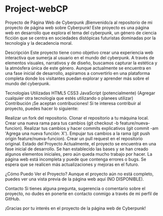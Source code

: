 # Project-webCP
Proyecto de Página Web de Cyberpunk
¡Bienvenido/a al repositorio de mi proyecto de página web sobre Cyberpunk! Este proyecto es una página web en desarrollo que explora el tema del cyberpunk, un género de ciencia ficción que se centra en sociedades distópicas futuristas dominadas por la tecnología y la decadencia moral.

Descripción
Este proyecto tiene como objetivo crear una experiencia web interactiva que sumerja al usuario en el mundo del cyberpunk. A través de elementos visuales, narrativos y de diseño, buscamos capturar la estética y la atmósfera única de este género. Aunque actualmente se encuentra en una fase inicial de desarrollo, aspiramos a convertirlo en una plataforma completa donde los visitantes puedan explorar y aprender más sobre el mundo del cyberpunk.

Tecnologías Utilizadas
HTML5
CSS3
JavaScript (potencialmente)
(Agregar cualquier otra tecnología que estés utilizando o planees utilizar)
Contribución
¡Se aceptan contribuciones! Si te interesa contribuir al proyecto, puedes hacer lo siguiente:

Realizar un fork del repositorio.
Clonar el repositorio a tu máquina local.
Crear una nueva rama para tus cambios (git checkout -b feature/nueva-funcion).
Realizar tus cambios y hacer commits explicativos (git commit -am 'Agrega una nueva función: X').
Empujar tus cambios a la rama (git push origin feature/nueva-funcion).
Crear un pull request en el repositorio original.
Estado del Proyecto
Actualmente, el proyecto se encuentra en una fase inicial de desarrollo. Se han establecido las bases y se han creado algunos elementos iniciales, pero aún queda mucho trabajo por hacer. La página web está incompleta y puede que contenga errores o bugs. Se espera que se realicen más actualizaciones y mejoras en el futuro.

¿Cómo Puedo Ver el Proyecto?
Aunque el proyecto aún no está completo, puedes ver una vista previa de la página web aquí (NO DISPONIBLE).

Contacto
Si tienes alguna pregunta, sugerencia o comentario sobre el proyecto, no dudes en ponerte en contacto conmigo a través de mi perfil de GitHub.

¡Gracias por tu interés en el proyecto de la página web de Cyberpunk!
